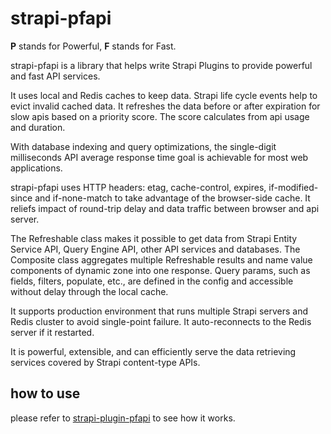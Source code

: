 # strapi-pfapi

**P** stands for Powerful, **F** stands for Fast.

strapi-pfapi is a library that helps write Strapi Plugins to provide powerful and fast API services.

It uses local and Redis caches to keep data. Strapi life cycle events help to evict invalid cached data. It refreshes the data before or after expiration for slow apis based on a priority score. The score calculates from api usage and duration. 

With database indexing and query optimizations, the single-digit milliseconds API average response time goal is achievable for most web applications.

strapi-pfapi uses HTTP headers: etag, cache-control, expires, if-modified-since and if-none-match to take advantage of the browser-side cache. It reliefs impact of round-trip delay and data traffic between browser and api server.

The Refreshable class makes it possible to get data from Strapi Entity Service API, Query Engine API, other API services and databases. The Composite class aggregates multiple Refreshable results and name value components of dynamic zone into one response. Query params, such as fields, filters, populate, etc., are defined in the config and accessible without delay through the local cache.

It supports production environment that runs multiple Strapi servers and Redis cluster to avoid single-point failure. It auto-reconnects to the Redis server if it restarted.

It is powerful, extensible, and can efficiently serve the data retrieving services covered by Strapi content-type APIs.

## how to use

please refer to <a href="https://github.com/iamsamwen/strapi-plugin-pfapi">strapi-plugin-pfapi</a> to see how it works.